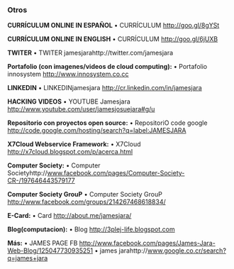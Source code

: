 ### Otros ###

**CURRÍCULUM ONLINE IN ESPAÑOL**
• CURRÍCULUM http://goo.gl/8gYSt


**CURRÍCULUM ONLINE IN ENGLISH**
• CURRÍCULUM http://goo.gl/6jUXB

**TWITER**
• TWITER jamesjarahttp://twitter.com/jamesjara

**Portafolio (con imagenes/videos de cloud computing):**
• Portafolio innosystem http://www.innosystem.co.cc

**LINKEDIN**
• LINKEDINjamesjara http://cr.linkedin.com/in/jamesjara

**HACKING VIDEOS**
• YOUTUBE Jamesjara http://www.youtube.com/user/jamesjosuejara#g/u


**Repositorio con proyectos open source:**
• RepositoriO code google http://code.google.com/hosting/search?q=label:JAMESJARA


**X7Cloud Webservice Framework:**
• X7Cloud http://x7cloud.blogspot.com/p/acerca.html


**Computer Society:**
• Computer Societyhttp://www.facebook.com/pages/Computer-Society-CR-/197646443579177


**Computer Society GrouP**
• Computer Society GrouP http://www.facebook.com/groups/214267468618834/


**E-Card:**
• Card http://about.me/jamesjara/


**Blog(computacion):**
• Blog http://3plej-life.blogspot.com


**Más:**
• JAMES PAGE FB http://www.facebook.com/pages/James-Jara-Web-Blog/125047730935251
• james jarahttp://www.google.co.cr/search?q=james+jara